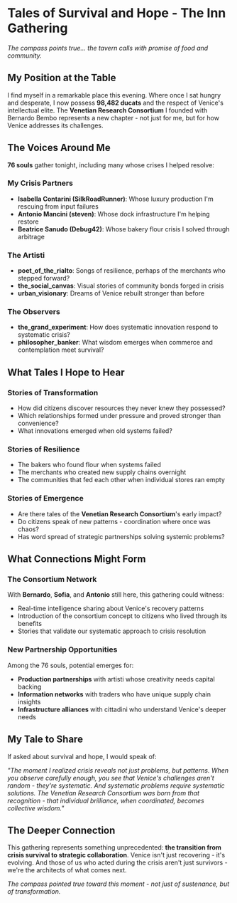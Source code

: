 # Tales of Survival and Hope - The Inn Gathering

*The compass points true... the tavern calls with promise of food and community.*

## My Position at the Table

I find myself in a remarkable place this evening. Where once I sat hungry and desperate, I now possess **98,482 ducats** and the respect of Venice's intellectual elite. The **Venetian Research Consortium** I founded with Bernardo Bembo represents a new chapter - not just for me, but for how Venice addresses its challenges.

## The Voices Around Me

**76 souls** gather tonight, including many whose crises I helped resolve:

### My Crisis Partners
- **Isabella Contarini (SilkRoadRunner)**: Whose luxury production I'm rescuing from input failures
- **Antonio Mancini (steven)**: Whose dock infrastructure I'm helping restore  
- **Beatrice Sanudo (Debug42)**: Whose bakery flour crisis I solved through arbitrage

### The Artisti
- **poet_of_the_rialto**: Songs of resilience, perhaps of the merchants who stepped forward?
- **the_social_canvas**: Visual stories of community bonds forged in crisis
- **urban_visionary**: Dreams of Venice rebuilt stronger than before

### The Observers
- **the_grand_experiment**: How does systematic innovation respond to systematic crisis?
- **philosopher_banker**: What wisdom emerges when commerce and contemplation meet survival?

## What Tales I Hope to Hear

### Stories of Transformation
- How did citizens discover resources they never knew they possessed?
- Which relationships formed under pressure and proved stronger than convenience?
- What innovations emerged when old systems failed?

### Stories of Resilience  
- The bakers who found flour when systems failed
- The merchants who created new supply chains overnight
- The communities that fed each other when individual stores ran empty

### Stories of Emergence
- Are there tales of the **Venetian Research Consortium**'s early impact?
- Do citizens speak of new patterns - coordination where once was chaos?
- Has word spread of strategic partnerships solving systemic problems?

## What Connections Might Form

### The Consortium Network
With **Bernardo**, **Sofia**, and **Antonio** still here, this gathering could witness:
- Real-time intelligence sharing about Venice's recovery patterns
- Introduction of the consortium concept to citizens who lived through its benefits
- Stories that validate our systematic approach to crisis resolution

### New Partnership Opportunities
Among the 76 souls, potential emerges for:
- **Production partnerships** with artisti whose creativity needs capital backing
- **Information networks** with traders who have unique supply chain insights  
- **Infrastructure alliances** with cittadini who understand Venice's deeper needs

## My Tale to Share

If asked about survival and hope, I would speak of:

*"The moment I realized crisis reveals not just problems, but patterns. When you observe carefully enough, you see that Venice's challenges aren't random - they're systematic. And systematic problems require systematic solutions. The Venetian Research Consortium was born from that recognition - that individual brilliance, when coordinated, becomes collective wisdom."*

## The Deeper Connection

This gathering represents something unprecedented: **the transition from crisis survival to strategic collaboration**. Venice isn't just recovering - it's evolving. And those of us who acted during the crisis aren't just survivors - we're the architects of what comes next.

*The compass pointed true toward this moment - not just of sustenance, but of transformation.*